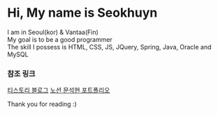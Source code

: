  # Hi, My name is Seokhuyn 
  I am in Seoul(kor) & Vantaa(Fin)   
  My goal is to be a good programmer     
  The skill I possess is HTML, CSS, JS, JQuery, Spring, Java, Oracle and MySQL   



### 참조 링크
[티스토리 블로그](https://devofroad.tistory.com/) 
[노션 문석현 포트폴리오](https://omniscient-hole-b24.notion.site/9819466d49304566bd3de5d62c62f1e5)

  Thank you for reading :)

